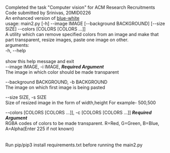 Completed the task "Computer vision" for ACM Research Recruitments <br>
Code submitted by Srinivas, 20MID0226 
<br>
An enhanced version of [blue-white](https://www.github.com/cr-trojan23/blue-white)
<br>
usage: main2.py [-h] --image IMAGE [--background BACKGROUND] [--size SIZE] --colors [COLORS [COLORS ...]]
<br>
A utility which can remove specified colors from an image and make that part transparent, resize images, paste one image on other.
<br>
arguments:<br>
  -h, --help  <br>          
show this help message and exit
<br>
  --image IMAGE, -i IMAGE, ***Required Argument***<br>
The image in which color should be made transparent<br>

  --background BACKGROUND, -b BACKGROUND<br>
The image on which first image is being pasted<br>

  --size SIZE, -s SIZE  <br>
Size of resized image in the form of width,height For example- 500,500 <br>

  --colors [COLORS [COLORS ...]], -c [COLORS [COLORS ...]] ***Required Argument***<br>
RGBA codes of colors to be made transparent. R=Red, G=Green, B=Blue, A=Alpha(Enter 225 if not known)
<br><br><br>
Run pip/pip3 install requirements.txt before running the main2.py
